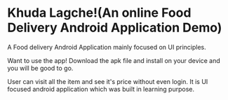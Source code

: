 # Khuda Lagche!(An online Food Delivery Android Application Demo)
A Food delivery Android Application mainly focused on UI principles.

Want to use the app!
Download the apk file and install on your device and you will be good to go.

User can visit all the item and see it's price without even login. It is UI focused android application which was built in learning purpose.
